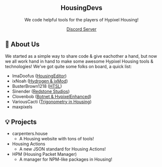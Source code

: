 <div align="center">
    <h2>HousingDevs</h2>
    <p>We code helpful tools for the players of Hypixel Housing!</p>
    <a href="https://discord.gg/qGD2ZV5cFa">Discord Server</a>
</div>

## 🔮 About Us
We started as a simple way to share code & give eachother a hand, but now we all work hand in hand to make some awesome Hypixel Housing tools & technologies!
We've got quite some folks on board, a quick list:

* ImaDoofus ([HousingEditor](https://github.com/imadoofus/housingeditor))
* ixNoah ([Hydrogen & ixMod](https://github.com/noahthenerd/))
* BusterBrown1218 ([HTSL](https://github.com/busterbrown1218/htsl))
* Sinender ([Redstone Studios](https://github.com/redstone-development))
* Clovenbob ([Botnet & HypixelEnhanced](https://github.com/Clovenbob/botnet))
* VariousCacti ([Trigonometry in Housing](https://pastebin.com/u/Variouscacti))
* maxpixels

## 💡 Projects
* carpenters.house
  * A Housing website with tons of tools!
* Housing Actions
  * A new JSON standard for Housing Actions!
* HPM (Housing Packet Manager)
  * A manager for NPM-like packages in Housing!
